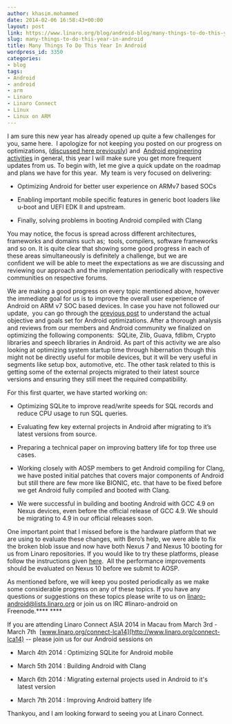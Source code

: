 ```yaml
---
author: khasim.mohammed
date: 2014-02-06 16:58:43+00:00
layout: post
link: https://www.linaro.org/blog/android-blog/many-things-to-do-this-year-in-android/
slug: many-things-to-do-this-year-in-android
title: Many Things To Do This Year In Android
wordpress_id: 3350
categories:
- blog
tags:
- Android
- android
- arm
- Linaro
- Linaro Connect
- Linux
- Linux on ARM
---
```


I am sure this new year has already opened up quite a few challenges for you, same here.  I apologize for not keeping you posted on our progress on optimizations, ([discussed here previously](http://www.linaro.org/linaro-blog/2013/09/30/android-can-be-optimized/)) and  [Android engineering activities](http://www.linaro.org/engineering/engineering-groups/android-build) in general, this year I will make sure you get more frequent updates from us. To begin with, let me give a quick update on the roadmap and plans we have for this year.  My team is very focused on delivering:

  * Optimizing Android for better user experience on ARMv7 based SOCs


  * Enabling important mobile specific features in generic boot loaders like u-boot and UEFI EDK II and upstream.


  * Finally, solving problems in booting Android compiled with Clang


You may notice, the focus is spread across different architectures, frameworks and domains such as;  tools, compilers, software frameworks and so on. It is quite clear that showing some good progress in each of these areas simultaneously is definitely a challenge, but we are confident we will be able to meet the expectations as we are discussing and reviewing our approach and the implementation periodically with respective communities on respective forums.

We are making a good progress on every topic mentioned above, however the immediate goal for us is to improve the overall user experience of Android on ARM v7 SOC based devices. In case you have not followed our update,  you can go through the [previous post](http://www.linaro.org/linaro-blog/2013/09/30/android-can-be-optimized/) to understand the actual objective and goals set for Android optimizations. After a thorough analysis and reviews from our members and Android community we finalized on optimizing the following components:  SQLite, Zlib, Guava, fdlibm, Crypto libraries and speech libraries in Android. As part of this activity we are also looking at optimizing system startup time through hibernation though this might not be directly useful for mobile devices, but it will be very useful in segments like setup box, automotive, etc. The other task related to this is getting some of the external projects migrated to their latest source versions and ensuring they still meet the required compatibility.

For this first quarter, we have started working on:


  * Optimizing SQLite to improve read/write speeds for SQL records and reduce CPU usage to run SQL queries.


  * Evaluating few key external projects in Android after migrating to it’s latest versions from source.


  * Preparing a technical paper on improving battery life for top three use cases.


  * Working closely with AOSP members to get Android compiling for Clang, we have posted initial patches that covers major components of Android but still there are few more like BIONIC, etc. that have to be fixed before we get Android fully compiled and booted with Clang.


  * We were successful in building and booting Android with GCC 4.9 on Nexus devices, even before the official release of GCC 4.9. We should be migrating to 4.9 in our official releases soon.


One important point that I missed before is the hardware platform that we are using to evaluate these changes, with Bero’s help, we were able to fix the broken blob issue and now have both Nexus 7 and Nexus 10 booting for us from Linaro repositories. If you would like to try these platforms, please follow the instructions given [here](http://android.git.linaro.org/gitweb?p=device/common.git;a=blob_plain;f=howto/nexus10-linaro/HOWTO_install.txt;hb=refs/heads/linaro-kk).  All the performance improvements should be evaluated on Nexus 10 before we submit to AOSP.

As mentioned before, we will keep you posted periodically as we make some considerable progress on any of these topics. If you have any questions or suggestions on these topics please write to us on [linaro-android@lists.linaro.org](mailto:linaro-android@lists.linaro.org) or join us on IRC #linaro-android on Freenode.**** ****

If you are attending Linaro Connect ASIA 2014 in Macau from March 3rd - March 7th  [www.linaro.org/connect-lca14](http://www.linaro.org/connect-lca14) -- please join us for our Android sessions on


  * March 4th 2014 : Optimizing SQLite for Android mobile

  * March 5th 2014 : Building Android with Clang
  
  * March 6th 2014 : Migrating external projects used in Android to it's latest version

  * March 7th 2014 : Improving Android battery life



Thankyou, and I am looking forward to seeing you at Linaro Connect.

